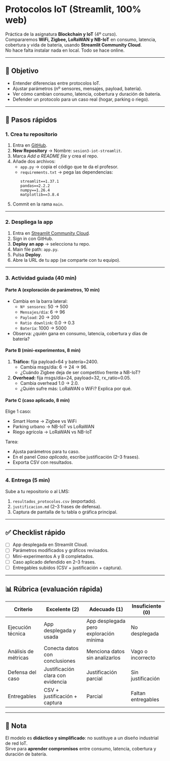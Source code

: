 # Protocolos IoT (Streamlit, 100% web)
 
Práctica de la asignatura **Blockchain y IoT** (4º curso).  
Compararemos **WiFi, Zigbee, LoRaWAN y NB-IoT** en consumo, latencia, cobertura y vida de batería, usando **Streamlit Community Cloud**.  
No hace falta instalar nada en local. Todo se hace online.
 
---
 
## 🚀 Objetivo
- Entender diferencias entre protocolos IoT.  
- Ajustar parámetros (nº sensores, mensajes, payload, batería).  
- Ver cómo cambian consumo, latencia, cobertura y duración de batería.  
- Defender un protocolo para un caso real (hogar, parking o riego).  
 
---
 
## 📝 Pasos rápidos
 
### 1. Crea tu repositorio
1. Entra en [GitHub](https://github.com/).  
2. **New Repository** → Nombre: `sesion3-iot-streamlit`.  
3. Marca *Add a README file* y crea el repo.  
4. Añade dos archivos:  
   - `app.py` → copia el código que te da el profesor.  
   - `requirements.txt` → pega las dependencias:
     ```
     streamlit==1.37.1
     pandas==2.2.2
     numpy==1.26.4
     matplotlib==3.8.4
     ```
5. Commit en la rama `main`.
 
---
 
### 2. Despliega la app
1. Entra en [Streamlit Community Cloud](https://streamlit.io).  
2. Sign in con GitHub.  
3. **Deploy an app** → selecciona tu repo.  
4. Main file path: `app.py`.  
5. Pulsa **Deploy**.  
6. Abre la URL de tu app (se comparte con tu equipo).
 
---
 
### 3. Actividad guiada (40 min)
 
#### Parte A (exploración de parámetros, 10 min)
- Cambia en la barra lateral:  
  - `Nº sensores`: 50 → 500  
  - `Mensajes/día`: 6 → 96  
  - `Payload`: 20 → 200  
  - `Ratio downlink`: 0.0 → 0.3  
  - `Batería`: 1000 → 5000  
- Observa: ¿quién gana en consumo, latencia, cobertura y días de batería?
 
#### Parte B (mini-experimentos, 8 min)
1. **Tráfico:** fija payload=64 y batería=2400.  
   - Cambia msgs/día: 6 → 24 → 96.  
   - ¿Cuándo Zigbee deja de ser competitivo frente a NB-IoT?  
2. **Overhead:** fija msgs/día=24, payload=32, rx_ratio=0.05.  
   - Cambia overhead 1.0 → 2.0.  
   - ¿Quién sufre más: LoRaWAN o WiFi? Explica por qué.  
 
#### Parte C (caso aplicado, 8 min)
Elige 1 caso:
- Smart Home → Zigbee vs WiFi  
- Parking urbano → NB-IoT vs LoRaWAN  
- Riego agrícola → LoRaWAN vs NB-IoT  
 
Tarea:
- Ajusta parámetros para tu caso.  
- En el panel *Caso aplicado*, escribe justificación (2–3 frases).  
- Exporta CSV con resultados.
 
---
 
### 4. Entrega (5 min)
Sube a tu repositorio o al LMS:
1. `resultados_protocolos.csv` (exportado).  
2. `justificacion.md` (2–3 frases de defensa).  
3. Captura de pantalla de tu tabla o gráfica principal.
 
---
 
## ✅ Checklist rápido
- [ ] App desplegada en Streamlit Cloud.  
- [ ] Parámetros modificados y gráficos revisados.  
- [ ] Mini-experimentos A y B completados.  
- [ ] Caso aplicado defendido en 2–3 frases.  
- [ ] Entregables subidos (CSV + justificación + captura).  
 
---
 
## 📊 Rúbrica (evaluación rápida)
| Criterio | Excelente (2) | Adecuado (1) | Insuficiente (0) |
|----------|---------------|---------------|------------------|
| Ejecución técnica | App desplegada y usada | App desplegada pero exploración mínima | No desplegada |
| Análisis de métricas | Conecta datos con conclusiones | Menciona datos sin analizarlos | Vago o incorrecto |
| Defensa del caso | Justificación clara con evidencia | Justificación parcial | Sin justificación |
| Entregables | CSV + justificación + captura | Parcial | Faltan entregables |
 
---
 
## 📌 Nota
El modelo es **didáctico y simplificado**: no sustituye a un diseño industrial de red IoT.  
Sirve para **aprender compromisos** entre consumo, latencia, cobertura y duración de batería.
